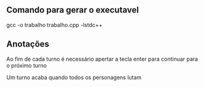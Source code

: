 ## Comando para gerar o executavel

gcc -o trabalho trabalho.cpp -lstdc++


## Anotações

Ao fim de cada turno é necessário apertar a tecla enter para continuar para o próximo turno

Um turno acaba quando todos os personagens lutam